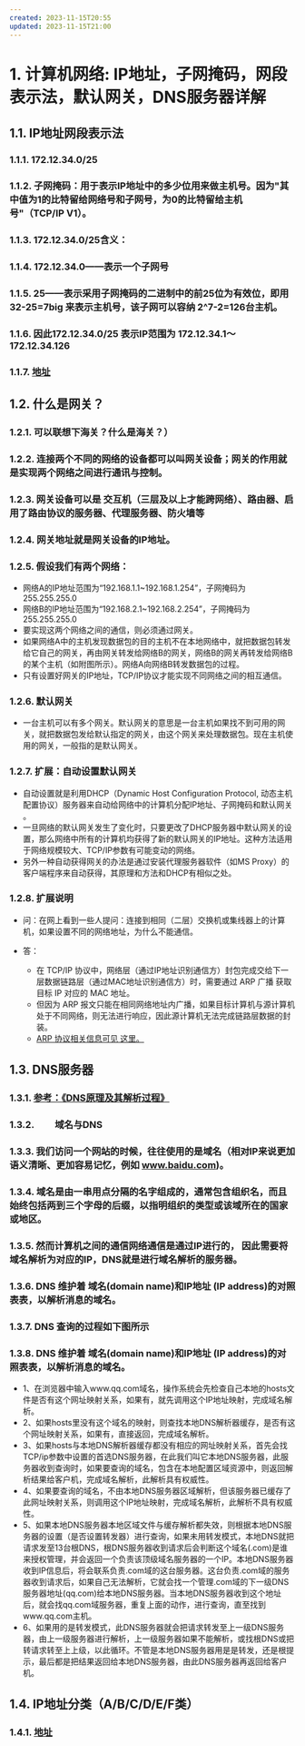 ```yaml
---
created: 2023-11-15T20:55
updated: 2023-11-15T21:00
---
```

# 1. 计算机网络: IP地址，子网掩码，网段表示法，默认网关，DNS服务器详解

## 1.1. IP地址网段表示法

### 1.1.1. 172.12.34.0/25

### 1.1.2. 子网掩码：用于表示IP地址中的多少位用来做主机号。因为"其中值为1的比特留给网络号和子网号，为0的比特留给主机号"（TCP/IP V1）。

### 1.1.3. 172.12.34.0/25含义：

### 1.1.4. 172.12.34.0——表示一个子网号

### 1.1.5. 25——表示采用子网掩码的二进制中的前25位为有效位，即用 32-25=7big 来表示主机号，该子网可以容纳 2^7-2=126台主机。

### 1.1.6. 因此172.12.34.0/25 表示IP范围为 172.12.34.1～172.12.34.126

### 1.1.7. [地址](https://www.cnblogs.com/amyzhu/p/11396136.html)

## 1.2. 什么是网关？

### 1.2.1. 可以联想下海关？什么是海关？）

### 1.2.2. 连接两个不同的网络的设备都可以叫网关设备；网关的作用就是实现两个网络之间进行通讯与控制。

### 1.2.3. 网关设备可以是 交互机（三层及以上才能跨网络）、路由器、启用了路由协议的服务器、代理服务器、防火墙等

### 1.2.4. 网关地址就是网关设备的IP地址。

### 1.2.5. 假设我们有两个网络：

- 网络A的IP地址范围为“192.168.1.1~192.168.1.254”，子网掩码为255.255.255.0
- 网络B的IP地址范围为“192.168.2.1~192.168.2.254”，子网掩码为255.255.255.0
- 要实现这两个网络之间的通信，则必须通过网关。
- 如果网络A中的主机发现数据包的目的主机不在本地网络中，就把数据包转发给它自己的网关，再由网关转发给网络B的网关，网络B的网关再转发给网络B的某个主机（如附图所示）。网络A向网络B转发数据包的过程。
- 只有设置好网关的IP地址，TCP/IP协议才能实现不同网络之间的相互通信。

### 1.2.6. 默认网关 

- 一台主机可以有多个网关。默认网关的意思是一台主机如果找不到可用的网关，就把数据包发给默认指定的网关，由这个网关来处理数据包。现在主机使用的网关，一般指的是默认网关。

### 1.2.7. 扩展：自动设置默认网关

- 自动设置就是利用DHCP（Dynamic Host Configuration Protocol, 动态主机配置协议）服务器来自动给网络中的计算机分配IP地址、子网掩码和默认网关 。
- 一旦网络的默认网关发生了变化时，只要更改了DHCP服务器中默认网关的设置，那么网络中所有的计算机均获得了新的默认网关的IP地址。这种方法适用于网络规模较大、TCP/IP参数有可能变动的网络。
- 另外一种自动获得网关的办法是通过安装代理服务器软件（如MS Proxy）的客户端程序来自动获得，其原理和方法和DHCP有相似之处。

### 1.2.8. 扩展说明

- 问：在网上看到一些人提问：连接到相同（二层）交换机或集线器上的计算机，如果设置不同的网络地址，为什么不能通信。
- 答：

	- 在 TCP/IP 协议中，网络层（通过IP地址识别通信方）封包完成交给下一层数据链路层（通过MAC地址识别通信方）时，需要通过 ARP 广播 获取目标 IP 对应的 MAC 地址。
	- 但因为 ARP 报文只能在相同网络地址内广播，如果目标计算机与源计算机处于不同网络，则无法进行响应，因此源计算机无法完成链路层数据的封装。
	- [ARP 协议相关信息可见 这里。](https://baike.baidu.com/item/ARP/609343)

## 1.3. DNS服务器

### 1.3.1. [参考：《DNS原理及其解析过程》](https://blog.51cto.com/369369/812889)

### 1.3.2. 　　域名与DNS

### 1.3.3. 我们访问一个网站的时候，往往使用的是域名（相对IP来说更加语义清晰、更加容易记忆，例如 www.baidu.com)。

### 1.3.4. 域名是由一串用点分隔的名字组成的，通常包含组织名，而且始终包括两到三个字母的后缀，以指明组织的类型或该域所在的国家或地区。

### 1.3.5. 然而计算机之间的通信网络通信是通过IP进行的， 因此需要将域名解析为对应的IP，DNS就是进行域名解析的服务器。

### 1.3.6. DNS 维护着 域名(domain name)和IP地址 (IP address)的对照表表，以解析消息的域名。

### 1.3.7. DNS 查询的过程如下图所示

### 1.3.8. DNS 维护着 域名(domain name)和IP地址 (IP address)的对照表表，以解析消息的域名。

- 1、在浏览器中输入www.qq.com域名，操作系统会先检查自己本地的hosts文件是否有这个网址映射关系，如果有，就先调用这个IP地址映射，完成域名解析。 
- 2、如果hosts里没有这个域名的映射，则查找本地DNS解析器缓存，是否有这个网址映射关系，如果有，直接返回，完成域名解析。
- 3、如果hosts与本地DNS解析器缓存都没有相应的网址映射关系，首先会找TCP/ip参数中设置的首选DNS服务器，在此我们叫它本地DNS服务器，此服务器收到查询时，如果要查询的域名，包含在本地配置区域资源中，则返回解析结果给客户机，完成域名解析，此解析具有权威性。 
- 4、如果要查询的域名，不由本地DNS服务器区域解析，但该服务器已缓存了此网址映射关系，则调用这个IP地址映射，完成域名解析，此解析不具有权威性。 
- 5、如果本地DNS服务器本地区域文件与缓存解析都失效，则根据本地DNS服务器的设置（是否设置转发器）进行查询，如果未用转发模式，本地DNS就把请求发至13台根DNS，根DNS服务器收到请求后会判断这个域名(.com)是谁来授权管理，并会返回一个负责该顶级域名服务器的一个IP。本地DNS服务器收到IP信息后，将会联系负责.com域的这台服务器。这台负责.com域的服务器收到请求后，如果自己无法解析，它就会找一个管理.com域的下一级DNS服务器地址(qq.com)给本地DNS服务器。当本地DNS服务器收到这个地址后，就会找qq.com域服务器，重复上面的动作，进行查询，直至找到www.qq.com主机。 
- 6、如果用的是转发模式，此DNS服务器就会把请求转发至上一级DNS服务器，由上一级服务器进行解析，上一级服务器如果不能解析，或找根DNS或把转请求转至上上级，以此循环。不管是本地DNS服务器用是是转发，还是根提示，最后都是把结果返回给本地DNS服务器，由此DNS服务器再返回给客户机。

## 1.4. IP地址分类（A/B/C/D/E/F类）

### 1.4.1. [地址](http://www.t086.com/article/5090)

